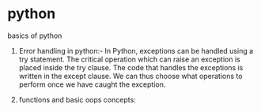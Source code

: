 # python
basics of python

1. Error handling in python:-  In Python, exceptions can be handled using a try statement. 
                               The critical operation which can raise an exception is placed inside the try clause.
                               The code that handles the exceptions is written in the except clause. 
                               We can thus choose what operations to perform once we have caught the exception.
                               
2. functions and basic oops concepts:


